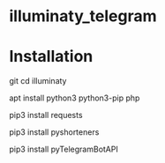 # illuminaty_telegram

# Installation

git
cd illuminaty

apt install python3 python3-pip php

pip3 install requests

pip3 install pyshorteners

pip3 install pyTelegramBotAPI

